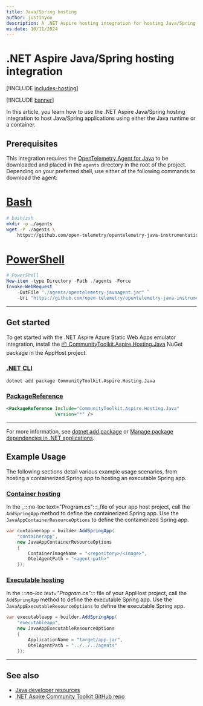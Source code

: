 ```yaml
---
title: Java/Spring hosting
author: justinyoo
description: A .NET Aspire hosting integration for hosting Java/Spring applications using either the Java runtime or a container.
ms.date: 10/11/2024
---
```


# .NET Aspire Java/Spring hosting integration

[!INCLUDE [includes-hosting](../includes/includes-hosting.md)]

[!INCLUDE [banner](includes/banner.md)]

In this article, you learn how to use the .NET Aspire Java/Spring hosting integration to host Java/Spring applications using either the Java runtime or a container.

## Prerequisites

This integration requires the [OpenTelemetry Agent for Java](https://opentelemetry.io/docs/zero-code/java/agent/) to be downloaded and placed in the `agents` directory in the root of the project. Depending on your preferred shell, use either of the following commands to download the agent:

# [Bash](#tab/bash)

```bash
# bash/zsh
mkdir -p ./agents
wget -P ./agents \
    https://github.com/open-telemetry/opentelemetry-java-instrumentation/releases/latest/download/opentelemetry-javaagent.jar
```

# [PowerShell](#tab/powershell)

```powershell
# PowerShell
New-item -type Directory -Path ./agents -Force
Invoke-WebRequest `
    -OutFile "./agents/opentelemetry-javaagent.jar" `
    -Uri "https://github.com/open-telemetry/opentelemetry-java-instrumentation/releases/latest/download/opentelemetry-javaagent.jar"
```

---

## Get started

To get started with the .NET Aspire Azure Static Web Apps emulator integration, install the [📦 CommunityToolkit.Aspire.Hosting.Java](https://dev.azure.com/dotnet/CommunityToolkit/_artifacts/feed/CommunityToolkit-MainLatest/NuGet/CommunityToolkit.Aspire.Hosting.Java) NuGet package in the AppHost project.

### [.NET CLI](#tab/dotnet-cli)

```dotnetcli
dotnet add package CommunityToolkit.Aspire.Hosting.Java
```

### [PackageReference](#tab/package-reference)

```xml
<PackageReference Include="CommunityToolkit.Aspire.Hosting.Java"
                  Version="*" />
```

---

For more information, see [dotnet add package](/dotnet/core/tools/dotnet-add-package) or [Manage package dependencies in .NET applications](/dotnet/core/tools/dependencies).

## Example Usage

The following sections detail various example usage scenarios, from hosting a containerized Spring app to hosting an executable Spring app.

### [Container hosting](#tab/container-hosting)

In the _:::no-loc text="Program.cs":::_file of your app host project, call the `AddSpringApp` method to define the containerized Spring app. Use the `JavaAppContainerResourceOptions` to define the containerized Spring app.

```csharp
var containerapp = builder.AddSpringApp(
    "containerapp",
    new JavaAppContainerResourceOptions
    {
        ContainerImageName = "<repository>/<image>",
        OtelAgentPath = "<agent-path>"
    });
```

### [Executable hosting](#tab/executable-hosting)

In the _:::no-loc text="Program.cs":::_ file of your AppHost project, call the `AddSpringApp` method to define the executable Spring app. Use the `JavaAppExecutableResourceOptions` to define the executable Spring app.

```csharp
var executableapp = builder.AddSpringApp(
    "executableapp",
    new JavaAppExecutableResourceOptions
    {
        ApplicationName = "target/app.jar",
        OtelAgentPath = "../../../agents"
    });
```

---

## See also

- [Java developer resources](/java)
- [.NET Aspire Community Toolkit GitHub repo](https://github.com/CommunityToolkit/Aspire)
